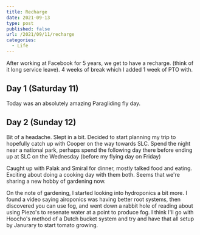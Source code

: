 ```yaml
---
title: Recharge
date: 2021-09-13
type: post
published: false
url: /2021/09/11/recharge
categories:
  - Life
---
```


After working at Facebook for 5 years, we get to have a recharge. (think of it long service leave).  4 weeks of break which I added 1 week of PTO with.


## Day 1 (Saturday 11)
Today was an absolutely amazing Paragliding fly day.

## Day 2 (Sunday 12)
Bit of a headache.  Slept in a bit.  Decided to start planning my trip to hopefully catch up with Cooper on the way towards SLC.  Spend the night near a national park, perhaps spend the following day there before ending up at SLC on the Wednesday (before my flying day on Friday)

Caught up with Palak and Smiral for dinner, mostly talked food and eating.  Exciting about doing a cooking day with them both.  Seems that we're sharing a new hobby of gardening now.

On the note of gardening, I started looking into hydroponics a bit more.  I found a video saying airoponics was having better root systems, then discovered you can use fog, and went down a rabbit hole of reading about using Piezo's to resenate water at a point to produce fog.  I think I'll go with Hoocho's method of a Dutch bucket system and try and have that all setup by Janurary to start tomato growing.
